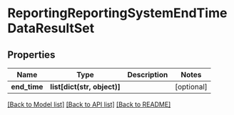# ReportingReportingSystemEndTimeDataResultSet

## Properties
Name | Type | Description | Notes
------------ | ------------- | ------------- | -------------
**end_time** | **list[dict(str, object)]** |  | [optional] 

[[Back to Model list]](../README.md#documentation-for-models) [[Back to API list]](../README.md#documentation-for-api-endpoints) [[Back to README]](../README.md)

